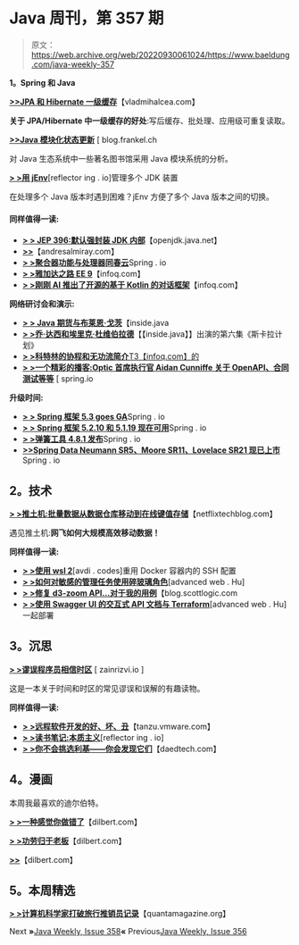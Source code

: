 # Java 周刊，第 357 期

> 原文：<https://web.archive.org/web/20220930061024/https://www.baeldung.com/java-weekly-357>

**1。Spring 和 Java**

[**>>JPA 和 Hibernate 一级缓存**](https://web.archive.org/web/20220630124720/https://vladmihalcea.com/jpa-hibernate-first-level-cache/)【vladmihalcea.com】

**关于 JPA/Hibernate 中一级缓存的好处**:写后缓存、批处理、应用级可重复读取。

[**>>Java 模块化状态更新**](https://web.archive.org/web/20220630124720/https://blog.frankel.ch/update-state-java-modularization/) [ blog.frankel.ch

对 Java 生态系统中一些著名图书馆采用 Java 模块系统的分析。

[**> >用 jEnv**](https://web.archive.org/web/20220630124720/https://reflectoring.io/manage-jdks-with-jenv/)[reflector ing . io]管理多个 JDK 装置

在处理多个 Java 版本时遇到困难？jEnv 方便了多个 Java 版本之间的切换。

#### 同样值得一读:

*   [**> > JEP 396:默认强封装 JDK 内部**](https://web.archive.org/web/20220630124720/https://openjdk.java.net/jeps/396)【openjdk.java.net】
*   [**>>**](https://web.archive.org/web/20220630124720/http://andresalmiray.com/gradle-poms-revisited/)【andresalmiray.com】
*   [**> >聚合器功能与处理器同春云**](https://web.archive.org/web/20220630124720/https://spring.io/blog/2020/10/26/case-study-aggregator-function-and-processor)Spring . io
*   [**> >雅加达之路 EE 9**](https://web.archive.org/web/20220630124720/https://www.infoq.com/news/2020/10/the-road-to-jakartaee-9/?utm_campaign=infoq_content&utm_source=infoq&utm_medium=feed&utm_term=Java)【infoq.com】
*   [**> >刚刚 AI 推出了开源的基于 Kotlin 的对话框架**](https://web.archive.org/web/20220630124720/https://www.infoq.com/news/2020/10/just-ai-conversational-kotlin/?utm_campaign=infoq_content&utm_source=infoq&utm_medium=feed&utm_term=Java)【infoq.com】

**网络研讨会和演示:**

*   [**> > Java 期货与布莱恩·戈茨**](https://web.archive.org/web/20220630124720/https://inside.java/2020/10/23/java-future/)【inside.java
*   [**> >乔·达西和埃里克·杜维伯拉德**](https://web.archive.org/web/20220630124720/https://inside.java/2020/10/28/podcast-006/)【【inside.java】】出演的第六集《斯卡拉计划》
*   [**> >科特林的协程和无功流简介**T3【infoq.com】的](https://web.archive.org/web/20220630124720/https://www.infoq.com/presentations/kotlin-coroutines-reactive-streams/?utm_campaign=infoq_content&utm_source=infoq&utm_medium=feed&utm_term=Java)
*   [**> >一个精彩的播客:Optic 首席执行官 Aidan Cunniffe 关于 OpenAPI、合同测试等等**](https://web.archive.org/web/20220630124720/https://spring.io/blog/2020/10/22/a-bootiful-podcast-optic-ceo-aidan-cunniffe-on-openapi-contract-testing-and-so-much-more) [ spring.io

**升级时间:**

*   [**> > Spring 框架 5.3 goes GA**](https://web.archive.org/web/20220630124720/https://spring.io/blog/2020/10/27/spring-framework-5-3-goes-ga)Spring . io
*   [**> > Spring 框架 5.2.10 和 5.1.19 现在可用**](https://web.archive.org/web/20220630124720/https://spring.io/blog/2020/10/27/spring-framework-5-2-10-and-5-1-19-available-now)Spring . io
*   [**> >弹簧工具 4.8.1 发布**](https://web.archive.org/web/20220630124720/https://spring.io/blog/2020/10/27/spring-tools-4-8-1-released)Spring . io
*   [**>>Spring Data Neumann SR5、Moore SR11、Lovelace SR21 现已上市**](https://web.archive.org/web/20220630124720/https://spring.io/blog/2020/10/28/spring-data-neumann-sr5-moore-sr11-and-lovelace-sr21-available-now)Spring . io

## 2。技术

[**> >推土机:批量数据从数据仓库移动到在线键值存储**](https://web.archive.org/web/20220630124720/https://netflixtechblog.com/bulldozer-batch-data-moving-from-data-warehouse-to-online-key-value-stores-41bac13863f8)【netflixtechblog.com】

遇见推土机:**网飞如何大规模高效移动数据！**

**同样值得一读:**

*   [**> >使用 wsl 2**](https://web.archive.org/web/20220630124720/https://avdi.codes/re-use-ssh-config-inside-docker-containers-with-wsl2/?utm_source=feedburner&utm_medium=feed&utm_campaign=Feed%3A+VirtuousCode+%28Virtuous+Code%29)[avdi . codes]重用 Docker 容器内的 SSH 配置
*   [**> >如何对敏感的管理任务使用碎玻璃角色**](https://web.archive.org/web/20220630124720/https://advancedweb.hu/how-to-use-a-break-glass-role-for-sensitive-admin-tasks/)[advanced web . Hu]
*   **[> >修复 d3-zoom API…对于我的用例](https://web.archive.org/web/20220630124720/https://blog.scottlogic.com/2020/10/22/fixing-the-d3-zoom-api.html)**【blog.scottlogic.com
*   **[> >使用 Swagger UI 的交互式 API 文档与 Terraform](https://web.archive.org/web/20220630124720/https://advancedweb.hu/interactive-api-documentation-using-swagger-ui-deployed-with-terraform/)**[advanced web . Hu]一起部署

## 3。沉思

[**> >谬误程序员相信时区**](https://web.archive.org/web/20220630124720/https://www.zainrizvi.io/blog/falsehoods-programmers-believe-about-time-zones/) [ zainrizvi.io ]

这是一本关于时间和时区的常见谬误和误解的有趣读物。

**同样值得一读:**

*   [**> >远程软件开发的好、坏、丑**](https://web.archive.org/web/20220630124720/https://tanzu.vmware.com/content/blog/the-good-bad-and-ugly-of-remote-software-development)【tanzu.vmware.com】
*   [**> >读书笔记:本质主义**](https://web.archive.org/web/20220630124720/https://reflectoring.io/book-review-essentialism/)[reflector ing . io]
*   [**> >你不会挑选利基——你会发现它们**](https://web.archive.org/web/20220630124720/https://daedtech.com/you-dont-pick-niches-you-discover-them/)【daedtech.com】

## 4。漫画

本周我最喜欢的迪尔伯特。

[**> >一种感觉你做错了**](https://web.archive.org/web/20220630124720/https://dilbert.com/strip/2020-10-26)【dilbert.com】

[**> >功劳归于老板**](https://web.archive.org/web/20220630124720/https://dilbert.com/strip/2020-10-27)【dilbert.com】

[**>>**](https://web.archive.org/web/20220630124720/https://dilbert.com/strip/2020-10-21)【dilbert.com】

## 5。本周精选

**[> >计算机科学家打破旅行推销员记录](https://web.archive.org/web/20220630124720/https://www.quantamagazine.org/computer-scientists-break-traveling-salesperson-record-20201008/)**【quantamagazine.org】

Next **»**[Java Weekly, Issue 358](/web/20220630124720/https://www.baeldung.com/java-weekly-358)**«** Previous[Java Weekly, Issue 356](/web/20220630124720/https://www.baeldung.com/java-weekly-356)